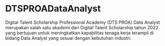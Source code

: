 # DTSPROADataAnalyst
Digital Talent Scholarship Professional Academy (DTS PROA) Data Analyst merupakan salah satu akademi dari Digital Talent Scholarship tahun 2022 yang bertujuan untuk meningkatkan kapabilitas tenaga kerja terampil di bidang Data Analyst yang sesuai dengan kebutuhan industri.
